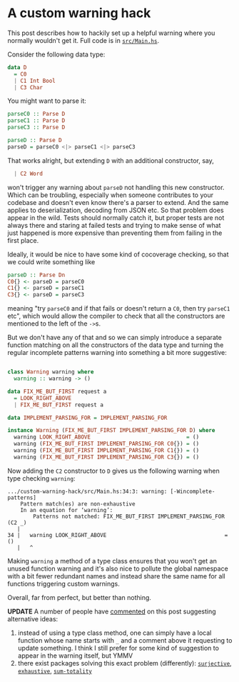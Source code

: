 # A custom warning hack

This post describes how to hackily set up a helpful warning where you normally wouldn't get it. Full code is in [`src/Main.hs`](./src/Main.hs).

Consider the following data type:

```haskell
data D
  = C0
  | C1 Int Bool
  | C3 Char
```

You might want to parse it:

```haskell
parseC0 :: Parse D
parseC1 :: Parse D
parseC3 :: Parse D

parseD :: Parse D
parseD = parseC0 <|> parseC1 <|> parseC3
```

That works alright, but extending `D` with an additional constructor, say,

```haskell
  | C2 Word
```

won't trigger any warning about `parseD` not handling this new constructor. Which can be troubling, especially when someone contributes to your codebase and doesn't even know there's a parser to extend. And the same applies to deserialization, decoding from JSON etc. So that problem does appear in the wild. Tests should normally catch it, but proper tests are not always there and staring at failed tests and trying to make sense of what just happened is more expensive than preventing them from failing in the first place.

Ideally, it would be nice to have some kind of cocoverage checking, so that we could write something like

```haskell
parseD :: Parse Dn
C0{} <- parseD = parseC0
C1{} <- parseD = parseC1
C3{} <- parseD = parseC3
```

meaning "try `parseC0` and if that fails or doesn't return a `C0`, then try `parseC1` etc", which would allow the compiler to check that all the constructors are mentioned to the left of the `->`s.

But we don't have any of that and so we can simply introduce a separate function matching on all the constructors of the data type and turning the regular incomplete patterns warning into something a bit more suggestive:

```haskell

class Warning warning where
  warning :: warning -> ()

data FIX_ME_BUT_FIRST request a
  = LOOK_RIGHT_ABOVE
  | FIX_ME_BUT_FIRST request a

data IMPLEMENT_PARSING_FOR = IMPLEMENT_PARSING_FOR

instance Warning (FIX_ME_BUT_FIRST IMPLEMENT_PARSING_FOR D) where
  warning LOOK_RIGHT_ABOVE                              = ()
  warning (FIX_ME_BUT_FIRST IMPLEMENT_PARSING_FOR C0{}) = ()
  warning (FIX_ME_BUT_FIRST IMPLEMENT_PARSING_FOR C1{}) = ()
  warning (FIX_ME_BUT_FIRST IMPLEMENT_PARSING_FOR C3{}) = ()
```

Now adding the `C2` constructor to `D` gives us the following warning when type checking `warning`:

```
.../custom-warning-hack/src/Main.hs:34:3: warning: [-Wincomplete-patterns]
    Pattern match(es) are non-exhaustive
    In an equation for ‘warning’:
        Patterns not matched: FIX_ME_BUT_FIRST IMPLEMENT_PARSING_FOR (C2 _)
   |
34 |   warning LOOK_RIGHT_ABOVE                                     = ()
   |   ^
```

Making `warning` a method of a type class ensures that you won't get an unused function warning and it's also nice to pollute the global namespace with a bit fewer redundant names and instead share the same name for all functions triggering custom warnings.

Overall, far from perfect, but better than nothing.

**UPDATE** A number of people have [commented](https://www.reddit.com/r/haskell/comments/pi4hl3/a_custom_warning_hack) on this post suggesting alternative ideas:

1. instead of using a type class method, one can simply have a local function whose name starts with `_` and a comment above it requesting to update something. I think I still prefer for some kind of suggestion to appear in the warning itself, but YMMV
2. there exist packages solving this exact problem (differently): [`surjective`](https://hackage.haskell.org/package/surjective), [`exhaustive`](https://hackage.haskell.org/package/exhaustive), [`sum-totality`](https://github.com/aaronallen8455/sum-totality)

